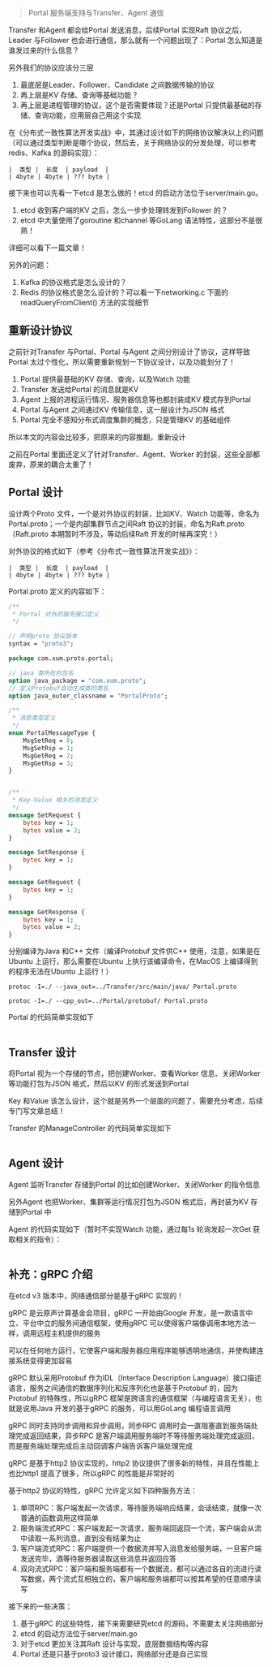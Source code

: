 >Portal 服务端支持与Transfer、Agent 通信

Transfer 和Agent 都会给Portal 发送消息，后续Portal 实现Raft 协议之后，Leader 与Follower 也会进行通信，那么就有一个问题出现了：Portal 怎么知道是谁发过来的什么信息？

另外我们的协议应该分三层

1. 最底层是Leader、Follower、Candidate 之间数据传输的协议
2. 再上层是KV 存储、查询等基础功能？
3. 再上层是进程管理的协议，这个是否需要体现？还是Portal 只提供最基础的存储、查询功能，应用层自己用这个实现

在《分布式一致性算法开发实战》中，其通过设计如下的网络协议解决以上的问题（可以通过类型判断是哪个协议，然后去，关于网络协议的分发处理，可以参考redis、Kafka 的源码实现）：

```
|  类型 |  长度  | payload  |
| 4byte | 4byte | ??? byte |
```

接下来也可以先看一下etcd 是怎么做的！etcd 的启动方法位于server/main.go。

1. etcd 收到客户端的KV 之后，怎么一步步处理转发到Follower 的？
2. etcd 中大量使用了goroutine 和channel 等GoLang 语法特性，这部分不是很熟！

详细可以看下一篇文章！

另外的问题：

1. Kafka 的协议格式是怎么设计的？
2. Redis 的协议格式是怎么设计的？可以看一下networking.c 下面的readQueryFromClient() 方法的实现细节


## 重新设计协议

之前针对Transfer 与Portal、Portal 与Agent 之间分别设计了协议，这样导致Portal 太过个性化，所以需要重新规划一下协议设计，以及功能划分了！

1. Portal 提供最基础的KV 存储、查询，以及Watch 功能
2. Transfer 发送给Portal 的消息就是KV
3. Agent 上报的进程运行情况、服务器信息等也都封装成KV 模式存到Portal
4. Portal 与Agent 之间通过KV 传输信息，这一层设计为JSON 格式
5. Portal 完全不感知分布式调度集群的概念，只是管理KV 的基础组件

所以本文的内容会比较多，把原来的内容推翻，重新设计

之前在Portal 里面还定义了针对Transfer、Agent、Worker 的封装，这些全部都废弃，原来的耦合太重了！


## Portal 设计

设计两个Proto 文件，一个是对外协议的封装，比如KV、Watch 功能等，命名为Portal.proto；一个是内部集群节点之间Raft 协议的封装，命名为Raft.proto（Raft.proto 本期暂时不涉及，等动后续Raft 开发的时候再深究！）

对外协议的格式如下（参考《分布式一致性算法开发实战》）：

```
|  类型 |  长度  | payload  |
| 4byte | 4byte | ??? byte |
```

Portal.proto 定义的内容如下：

```proto
/**
 * Portal 对外的服务接口定义
 */

// 声明proto 协议版本
syntax = "proto3";

package com.xum.proto.portal;

// java 类所在的包名
option java_package = "com.xum.proto";
// 定义Protobuf自动生成类的类名
option java_outer_classname = "PortalProto";

/**
 * 消息类型定义
 */
enum PortalMessageType {
    MsgSetReq = 0;
    MsgSetRsp = 1;
    MsgGetReq = 2;
    MsgGetRsp = 3;
}


/**
 * Key-Value 相关的消息定义
 */
message SetRequest {
    bytes key = 1;
    bytes value = 2;
}

message SetResponse {
    bytes key = 1;
}

message GetRequest {
    bytes key = 1;
}

message GetResponse {
    bytes key = 1;
    bytes value = 2;
}
```

分别编译为Java 和C++ 文件（编译Protobuf 文件供C++ 使用，注意，如果是在Ubuntu 上运行，那么需要在Ubuntu 上执行该编译命令，在MacOS 上编译得到的程序无法在Ubuntu 上运行！）

```shell
protoc -I=./ --java_out=../Transfer/src/main/java/ Portal.proto

protoc -I=./ --cpp_out=../Portal/protobuf/ Portal.proto
```

Portal 的代码简单实现如下

```c++

```


## Transfer 设计

将Portal 视为一个存储的节点，把创建Worker、查看Worker 信息、关闭Worker 等功能打包为JSON 格式，然后以KV 的形式发送到Portal

Key 和Value 该怎么设计，这个就是另外一个层面的问题了，需要充分考虑，后续专门写文章总结！

Transfer 的ManageController 的代码简单实现如下

```c++

```


## Agent 设计

Agent 监听Transfer 存储到Portal 的比如创建Worker、关闭Worker 的指令信息

另外Agent 也把Worker、集群等运行情况打包为JSON 格式后，再封装为KV 存储到Portal 中

Agent 的代码实现如下（暂时不实现Watch 功能，通过每1s 轮询发起一次Get 获取相关的指令）：

```c++

```


## 补充：gRPC 介绍

在etcd v3 版本中，网络通信部分是基于gRPC 实现的！

gRPC 是云原声计算基金会项目，gRPC 一开始由Google 开发，是一款语言中立、平台中立的服务间通信框架，使用gRPC 可以使得客户端像调用本地方法一样，调用远程主机提供的服务

可以在任何地方运行，它使客户端和服务器应用程序能够透明地通信，并使构建连接系统变得更加容易

gRPC 默认采用Protobuf 作为IDL（Interface Description Language）接口描述语言，服务之间通信的数据序列化和反序列化也是基于Protobuf 的，因为Protobuf 的特殊性，所以gRPC 框架是跨语言的通信框架（与编程语言无关），也就是说用Java 开发的基于gRPC 的服务，可以用GoLang 编程语言调用

gRPC 同时支持同步调用和异步调用，同步RPC 调用时会一直阻塞直到服务端处理完成返回结果，异步RPC 是客户端调用服务端时不等待服务端处理完成返回，而是服务端处理完成后主动回调客户端告诉客户端处理完成

gRPC 是基于http2 协议实现的，http2 协议提供了很多新的特性，并且在性能上也比http1 提高了很多，所以gRPC 的性能是非常好的

基于http2 协议的特性，gRPC 允许定义如下四种服务方法：

1. 单项RPC：客户端发起一次请求，等待服务端响应结果，会话结束，就像一次普通的函数调用这样简单
2. 服务端流式RPC：客户端发起一次请求，服务端回返回一个流，客户端会从流中读取一系列消息，直到没有结果为止
3. 客户端流式RPC：客户端提供一个数据流并写入消息发给服务端，一旦客户端发送完毕，酒等待服务器读取这些消息并返回应答
4. 双向流式RPC：客户端和服务端都有一个数据流，都可以通过各自的流进行读写数据，两个流式互相独立的，客户端和服务端都可以按其希望的任意顺序读写

接下来的一些决策：
1. 基于gRPC 的这些特性，接下来需要研究etcd 的源码，不需要太关注网络部分
2. etcd 的启动方法位于server/main.go
3. 对于etcd 更加关注其Raft 设计与实现，底层数据结构等内容
4. Portal 还是只基于proto3 设计接口，网络部分还是自己实现